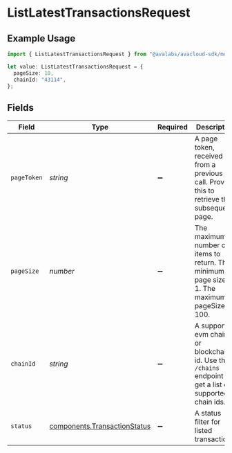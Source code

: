 # ListLatestTransactionsRequest

## Example Usage

```typescript
import { ListLatestTransactionsRequest } from "@avalabs/avacloud-sdk/models/operations";

let value: ListLatestTransactionsRequest = {
  pageSize: 10,
  chainId: "43114",
};
```

## Fields

| Field                                                                                                       | Type                                                                                                        | Required                                                                                                    | Description                                                                                                 | Example                                                                                                     |
| ----------------------------------------------------------------------------------------------------------- | ----------------------------------------------------------------------------------------------------------- | ----------------------------------------------------------------------------------------------------------- | ----------------------------------------------------------------------------------------------------------- | ----------------------------------------------------------------------------------------------------------- |
| `pageToken`                                                                                                 | *string*                                                                                                    | :heavy_minus_sign:                                                                                          | A page token, received from a previous list call. Provide this to retrieve the subsequent page.             |                                                                                                             |
| `pageSize`                                                                                                  | *number*                                                                                                    | :heavy_minus_sign:                                                                                          | The maximum number of items to return. The minimum page size is 1. The maximum pageSize is 100.             | 10                                                                                                          |
| `chainId`                                                                                                   | *string*                                                                                                    | :heavy_minus_sign:                                                                                          | A supported evm chain id or blockchain id. Use the `/chains` endpoint to get a list of supported chain ids. | 43114                                                                                                       |
| `status`                                                                                                    | [components.TransactionStatus](../../models/components/transactionstatus.md)                                | :heavy_minus_sign:                                                                                          | A status filter for listed transactions.                                                                    |                                                                                                             |